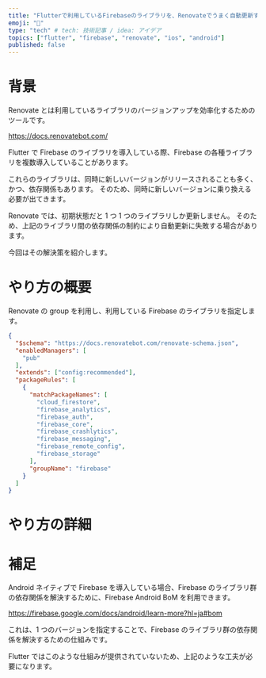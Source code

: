 ```yaml
---
title: "Flutterで利用しているFirebaseのライブラリを、Renovateでうまく自動更新する"
emoji: "🐡"
type: "tech" # tech: 技術記事 / idea: アイデア
topics: ["flutter", "firebase", "renovate", "ios", "android"]
published: false
---
```


# 背景

Renovate とは利用しているライブラリのバージョンアップを効率化するためのツールです。

https://docs.renovatebot.com/

Flutter で Firebase のライブラリを導入している際、Firebase の各種ライブラリを複数導入していることがあります。

これらのライブラリは、同時に新しいバージョンがリリースされることも多く、かつ、依存関係もあります。
そのため、同時に新しいバージョンに乗り換える必要が出てきます。

Renovate では、初期状態だと 1 つ 1 つのライブラリしか更新しません。
そのため、上記のライブラリ間の依存関係の制約により自動更新に失敗する場合があります。

今回はその解決策を紹介します。

# やり方の概要

Renovate の group を利用し、利用している Firebase のライブラリを指定します。

```json:renovate.json
{
  "$schema": "https://docs.renovatebot.com/renovate-schema.json",
  "enabledManagers": [
    "pub"
  ],
  "extends": ["config:recommended"],
  "packageRules": [
    {
      "matchPackageNames": [
        "cloud_firestore",
        "firebase_analytics",
        "firebase_auth",
        "firebase_core",
        "firebase_crashlytics",
        "firebase_messaging",
        "firebase_remote_config",
        "firebase_storage"
      ],
      "groupName": "firebase"
    }
  ]
}
```

# やり方の詳細

# 補足

Android ネイティブで Firebase を導入している場合、Firebase のライブラリ群の依存関係を解決するために、Firebase Android BoM を利用できます。

https://firebase.google.com/docs/android/learn-more?hl=ja#bom

これは、1 つのバージョンを指定することで、Firebase のライブラリ群の依存関係を解決するための仕組みです。

Flutter ではこのような仕組みが提供されていないため、上記のような工夫が必要になります。
